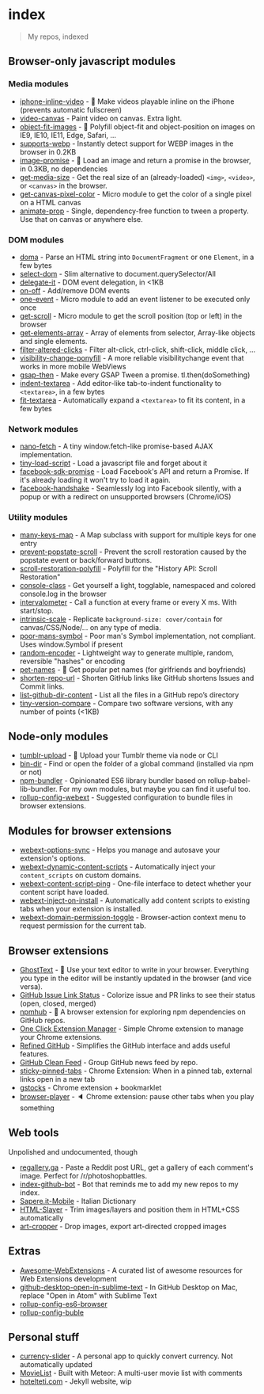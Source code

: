 # index

> My repos, indexed

## Browser-only javascript modules

### Media modules

* [iphone-inline-video](https://github.com/bfred-it/iphone-inline-video) - 📱 Make videos playable inline on the iPhone (prevents automatic fullscreen)
* [video-canvas](https://github.com/bfred-it/video-canvas) - Paint video on canvas. Extra light.
* [object-fit-images](https://github.com/bfred-it/object-fit-images) - 🗻 Polyfill object-fit and object-position on images on IE9, IE10, IE11, Edge, Safari, ...
* [supports-webp](https://github.com/bfred-it/supports-webp) - Instantly detect support for WEBP images in the browser in 0.2KB
* [image-promise](https://github.com/bfred-it/image-promise) - 🌄 Load an image and return a promise in the browser, in 0.3KB, no dependencies
* [get-media-size](https://github.com/bfred-it/get-media-size) - Get the real size of an (already-loaded) `<img>`, `<video>`, or `<canvas>` in the browser.
* [get-canvas-pixel-color](https://github.com/bfred-it/get-canvas-pixel-color) - Micro module to get the color of a single pixel on a HTML canvas
* [animate-prop](https://github.com/bfred-it/animate-prop) - Single, dependency-free function to tween a property. Use that on canvas or anywhere else.

### DOM modules

* [doma](https://github.com/bfred-it/doma) - Parse an HTML string into `DocumentFragment` or one `Element`, in a few bytes
* [select-dom](https://github.com/bfred-it/select-dom) - Slim alternative to document.querySelector/All
* [delegate-it](https://github.com/bfred-it/delegate-it) - DOM event delegation, in <1KB
* [on-off](https://github.com/bfred-it/on-off) - Add/remove DOM events
* [one-event](https://github.com/bfred-it/one-event) - Micro module to add an event listener to be executed only once
* [get-scroll](https://github.com/bfred-it/get-scroll) - Micro module to get the scroll position (top or left) in the browser
* [get-elements-array](https://github.com/bfred-it/get-elements-array) - Array of elements from selector, Array-like objects and single elements.
* [filter-altered-clicks](https://github.com/bfred-it/filter-altered-clicks) - Filter alt-click, ctrl-click, shift-click, middle click, ...
* [visibility-change-ponyfill](https://github.com/bfred-it/visibility-change-ponyfill) - A more reliable visibilitychange event that works in more mobile WebViews
* [gsap-then](https://github.com/bfred-it/gsap-then) - Make every GSAP Tween a promise. tl.then(doSomething)
* [indent-textarea](https://github.com/bfred-it/indent-textarea) - Add editor-like tab-to-indent functionality to `<textarea>`, in a few bytes
* [fit-textarea](https://github.com/bfred-it/fit-textarea) - Automatically expand a `<textarea>` to fit its content, in a few bytes

### Network modules

* [nano-fetch](https://github.com/bfred-it/nano-fetch) - A tiny window.fetch-like promise-based AJAX implementation.
* [tiny-load-script](https://github.com/bfred-it/tiny-load-script) - Load a javascript file and forget about it
* [facebook-sdk-promise](https://github.com/bfred-it/facebook-sdk-promise) - Load Facebook's API and return a Promise. If it's already loading it won't try to load it again.
* [facebook-handshake](https://github.com/bfred-it/facebook-handshake) - Seamlessly log into Facebook silently, with a popup or with a redirect on unsupported browsers (Chrome/iOS)

### Utility modules

* [many-keys-map](https://github.com/bfred-it/many-keys-map) - A Map subclass with support for multiple keys for one entry
* [prevent-popstate-scroll](https://github.com/bfred-it/prevent-popstate-scroll) - Prevent the scroll restoration caused by the popstate event or back/forward buttons.
* [scroll-restoration-polyfill](https://github.com/bfred-it/scroll-restoration-polyfill) - Polyfill for the "History API: Scroll Restoration"
* [console-class](https://github.com/bfred-it/console-class) - Get yourself a light, togglable, namespaced and colored console.log in the browser
* [intervalometer](https://github.com/bfred-it/intervalometer) - Call a function at every frame or every X ms. With start/stop.
* [intrinsic-scale](https://github.com/bfred-it/intrinsic-scale) - Replicate `background-size: cover/contain` for canvas/CSS/Node/… on any type of media.
* [poor-mans-symbol](https://github.com/bfred-it/poor-mans-symbol) - Poor man's Symbol implementation, not compliant. Uses window.Symbol if present
* [random-encoder](https://github.com/bfred-it/random-encoder) - Lightweight way to generate multiple, random, reversible "hashes" or encoding
* [pet-names](https://github.com/bfred-it/pet-names) - &#128145; Get popular pet names (for girlfriends and boyfriends)
* [shorten-repo-url](https://github.com/bfred-it/shorten-repo-url) - Shorten GitHub links like GitHub shortens Issues and Commit links.
* [list-github-dir-content](https://github.com/bfred-it/list-github-dir-content) - List all the files in a GitHub repo’s directory
* [tiny-version-compare](https://github.com/bfred-it/tiny-version-compare) - Compare two software versions, with any number of points (<1KB)

## Node-only modules

* [tumblr-upload](https://github.com/bfred-it/tumblr-upload) - 🚡 Upload your Tumblr theme via node or CLI
* [bin-dir](https://github.com/bfred-it/bin-dir) - Find or open the folder of a global command (installed via npm or not)
* [npm-bundler](https://github.com/bfred-it/npm-bundler) - Opinionated ES6 library bundler based on rollup-babel-lib-bundler. For my own modules, but maybe you can find it useful too.
* [rollup-config-webext](https://github.com/bfred-it/webext-inject-on-install) - Suggested configuration to bundle files in browser extensions.

## Modules for browser extensions

* [webext-options-sync](https://github.com/bfred-it/webext-options-sync) - Helps you manage and autosave your extension's options.
* [webext-dynamic-content-scripts](https://github.com/bfred-it/webext-dynamic-content-scripts) - Automatically inject your `content_scripts` on custom domains.
* [webext-content-script-ping](https://github.com/bfred-it/webext-content-script-ping) - One-file interface to detect whether your content script have loaded.
* [webext-inject-on-install](https://github.com/bfred-it/webext-inject-on-install) - Automatically add content scripts to existing tabs when your extension is installed.
* [webext-domain-permission-toggle](https://github.com/bfred-it/webext-domain-permission-toggle) - Browser-action context menu to request permission for the current tab.

## Browser extensions

* [GhostText](https://github.com/GhostText/GhostText) - :ghost: Use your text editor to write in your browser. Everything you type in the editor will be instantly updated in the browser (and vice versa).
* [GitHub Issue Link Status](https://github.com/bfred-it/github-issue-link-status) - Colorize issue and PR links to see their status (open, closed, merged)
* [npmhub](https://github.com/npmhub/npmhub/) - :mag_right: A browser extension for exploring npm dependencies on GitHub repos.
* [One Click Extension Manager](https://github.com/HangYang/ext_manager) - Simple Chrome extension to manage your Chrome extensions.
* [Refined GitHub](https://github.com/sindresorhus/refined-github/) - Simplifies the GitHub interface and adds useful features.
* [GitHub Clean Feed](https://github.com/bfred-it/github-clean-feed) - Group GitHub news feed by repo.
* [sticky-pinned-tabs](https://github.com/bfred-it/sticky-pinned-tabs) - Chrome Extension: When in a pinned tab, external links open in a new tab
* [gstocks](https://github.com/bfred-it/gstocks) - Chrome extension + bookmarklet
* [browser-player](https://github.com/bfred-it/browser-player) - 🔈 Chrome extension: pause other tabs when you play something

## Web tools

Unpolished and undocumented, though

* [regallery.ga](https://github.com/bfred-it/regallery.ga) - Paste a Reddit post URL, get a gallery of each comment's image. Perfect for /r/photoshopbattles.
* [index-github-bot](https://github.com/bfred-it/index-github-bot) - Bot that reminds me to add my new repos to my index.
* [Sapere.it-Mobile](https://github.com/bfred-it/Sapere.it-Mobile) - Italian Dictionary
* [HTML-Slayer](https://github.com/bfred-it/HTML-Slayer) - Trim images/layers and position them in HTML+CSS automatically
* [art-cropper](https://github.com/bfred-it/art-cropper) - Drop images, export art-directed cropped images

## Extras

* [Awesome-WebExtensions](https://github.com/bfred-it/Awesome-WebExtensions) - A curated list of awesome resources for Web Extensions development
* [github-desktop-open-in-sublime-text](https://github.com/bfred-it/github-desktop-open-in-sublime-text) - In GitHub Desktop on Mac, replace "Open in Atom" with Sublime Text
* [rollup-config-es6-browser](https://github.com/bfred-it/rollup-config-es6-browser)
* [rollup-config-buble](https://github.com/bfred-it/rollup-config-buble)

## Personal stuff

* [currency-slider](https://github.com/bfred-it/currency-slider) - A personal app to quickly convert currency. Not automatically updated
* [MovieList](https://github.com/bfred-it/MovieList) - Built with Meteor: A multi-user movie list with comments
* [hotelteti.com](https://github.com/bfred-it/hotelteti.com) - Jekyll website, wip
